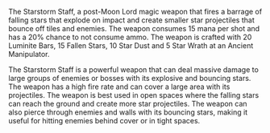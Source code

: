 The Starstorm Staff, a post-Moon Lord magic weapon that fires a barrage of falling stars that explode on impact and create smaller star projectiles that bounce off tiles and enemies. The weapon consumes 15 mana per shot and has a 20% chance to not consume ammo. The weapon is crafted with 20 Luminite Bars, 15 Fallen Stars, 10 Star Dust and 5 Star Wrath at an Ancient Manipulator.

The Starstorm Staff is a powerful weapon that can deal massive damage to large groups of enemies or bosses with its explosive and bouncing stars. The weapon has a high fire rate and can cover a large area with its projectiles. The weapon is best used in open spaces where the falling stars can reach the ground and create more star projectiles. The weapon can also pierce through enemies and walls with its bouncing stars, making it useful for hitting enemies behind cover or in tight spaces.